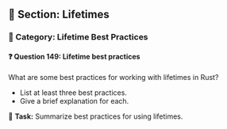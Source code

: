 ## 📘 Section: Lifetimes  
### 🔹 Category: Lifetime Best Practices  
#### ❓ Question 149: Lifetime best practices

What are some best practices for working with lifetimes in Rust?

- List at least three best practices.
- Give a brief explanation for each.

🔧 **Task:** Summarize best practices for using lifetimes.
